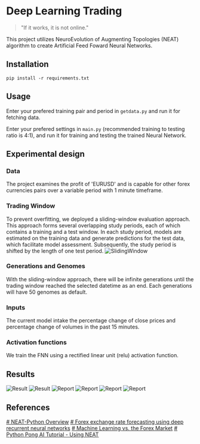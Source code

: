 # Deep Learning Trading

> "If it works, it is not online."

This project utilizes NeuroEvolution of Augmenting Topologies (NEAT) algorithm to create Artificial Feed Foward Neural Networks. 

## Installation

	pip install -r requirements.txt

## Usage

Enter your prefered training pair and period in `getdata.py` and run it for fetching data.

Enter your prefered settings in `main.py` (recommended training to testing ratio is 4:1), and run it for training and testing the trained Neural Network. 

## Experimental design

### Data
The project examines the profit of 'EURUSD' and is capable for other forex currencies pairs over a variable period with 1 minute timeframe.

### Trading Window
To prevent overfitting, we deployed a sliding-window evaluation approach. This approach forms several overlapping study periods, each of which contains a training and a test window. In each study period, models are estimated on the training data and generate predictions for the test data, which facilitate model assessment. Subsequently, the study period is shifted by the length of one test period.
![SlidingWindow](/img/SlidingWindow.png)

### Generations and Genomes
With the sliding-window approach, there will be infinite generations until the trading window reached the selected datetime as an end. Each generations will have 50 genomes as default.

### Inputs
The current model intake the percentage change of close prices and percentage change of volumes in the past 15 minutes.

### Activation functions
We train the FNN using a rectified linear unit (relu) activation function. 

## Results
![Result](/img/Graph2.png)
![Result](/img/Graph1.png)
![Report](/img/StartTrain.png)
![Report](/img/Train.png)
![Report](/img/TrainReport.png)
![Report](/img/BuySell.png)

## References
[# NEAT-Python Overview](https://neat-python.readthedocs.io/en/latest/neat_overview.html)
[# Forex exchange rate forecasting using deep recurrent neural networks](https://link.springer.com/article/10.1007/s42521-020-00019-x)
[# Machine Learning vs. the Forex Market](https://youtu.be/_dWRo05gHbA)
[# Python Pong AI Tutorial - Using NEAT](https://youtu.be/2f6TmKm7yx0)